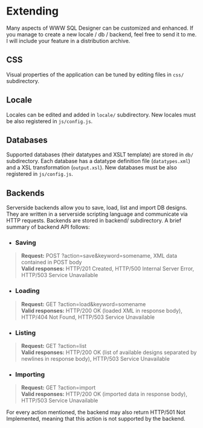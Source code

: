 

# Extending #

Many aspects of WWW SQL Designer can be customized and enhanced. If you manage to create a new locale / db / backend, feel free to send it to me. I will include your feature in a distribution archive.

## CSS ##
Visual properties of the application can be tuned by editing files in `css/` subdirectory.

## Locale ##
Locales can be edited and added in `locale/` subdirectory. New locales must be also registered in `js/config.js`.

## Databases ##
Supported databases (their datatypes and XSLT template) are stored in `db/` subdirectory. Each database has a datatype definition file (`datatypes.xml`) and a XSL transformation (`output.xsl`). New databases must be also registered in `js/config.js`.

## Backends ##
Serverside backends allow you to save, load, list and import DB designs. They are written in a serverside scripting language and communicate via HTTP requests. Backends are stored in backend/ subdirectory. A brief summary of backend API follows:

  * ### Saving ###
> <strong>Request:</strong> POST ?action=save&keyword=somename, XML data contained in POST body <br />
> <strong>Valid responses:</strong> HTTP/201 Created, HTTP/500 Internal Server Error, HTTP/503 Service Unavailable
  * ### Loading ###
> <strong>Request:</strong> GET ?action=load&keyword=somename <br />
> <strong>Valid responses:</strong> HTTP/200 OK (loaded XML in response body), HTTP/404 Not Found, HTTP/503 Service Unavailable
  * ### Listing ###
> <strong>Request:</strong> GET ?action=list <br />
> <strong>Valid responses:</strong> HTTP/200 OK (list of available designs separated by newlines in response body), HTTP/503 Service Unavailable
  * ### Importing ###
> <strong>Request:</strong> GET ?action=import <br />
> <strong>Valid responses:</strong> HTTP/200 OK (imported data in response body), HTTP/503 Service Unavailable

For every action mentioned, the backend may also return HTTP/501 Not Implemented, meaning that this action is not supported by the backend.